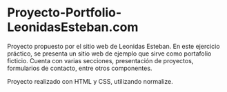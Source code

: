 # Proyecto-Portfolio-LeonidasEsteban.com
Proyecto propuesto por el sitio web de Leonidas Esteban. En este ejercicio práctico, se presenta un sitio web de ejemplo que sirve como portafolio ficticio. Cuenta con varias secciones, presentación de proyectos, formularios de contacto, entre otros componentes.

Proyecto realizado con HTML y CSS, utilizando normalize.
